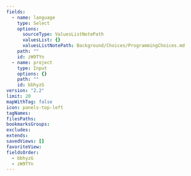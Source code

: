 ```yaml
---
fields:
  - name: language
    type: Select
    options:
      sourceType: ValuesListNotePath
      valuesList: {}
      valuesListNotePath: Background/Choices/ProgrammingChoices.md
    path: ""
    id: zW9TYn
  - name: project
    type: Input
    options: {}
    path: ""
    id: bbhyzG
version: "2.2"
limit: 20
mapWithTag: false
icon: panels-top-left
tagNames: 
filesPaths: 
bookmarksGroups: 
excludes: 
extends: 
savedViews: []
favoriteView: 
fieldsOrder:
  - bbhyzG
  - zW9TYn
---
```

